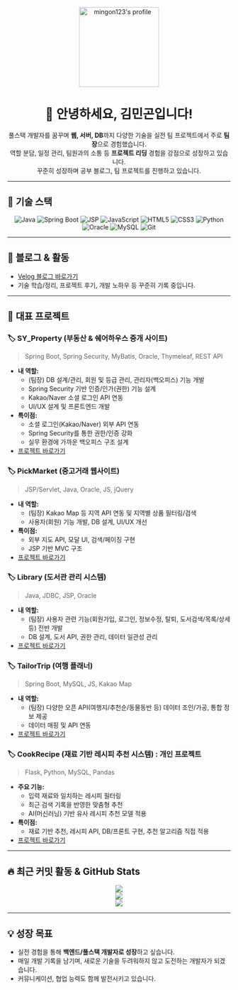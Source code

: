 <p align="center">
  <img src="https://avatars.githubusercontent.com/u/56567812?v=4" width="180" alt="mingon123's profile" />
</p>

<h1 align="center">👋 안녕하세요, 김민곤입니다!</h1>

<p align="center">
풀스택 개발자를 꿈꾸며 <b>웹, 서버, DB</b>까지 다양한 기술을 실전 팀 프로젝트에서 주로 <b>팀장</b>으로 경험했습니다.<br>
역할 분담, 일정 관리, 팀원과의 소통 등 <b>프로젝트 리딩</b> 경험을 강점으로 성장하고 있습니다.<br>
꾸준히 성장하며 공부 블로그, 팀 프로젝트를 진행하고 있습니다.
</p>

---

## 🚀 기술 스택

<p align="center">
  <img src="https://img.shields.io/badge/Java-007396?style=for-the-badge&logo=java&logoColor=white" alt="Java"/>
  <img src="https://img.shields.io/badge/Spring Boot-6DB33F?style=for-the-badge&logo=springboot&logoColor=white" alt="Spring Boot"/>
  <img src="https://img.shields.io/badge/JSP-007396?style=for-the-badge&logo=jsp&logoColor=white" alt="JSP"/>
  <img src="https://img.shields.io/badge/JavaScript-F7DF1E?style=for-the-badge&logo=javascript&logoColor=black" alt="JavaScript"/>
  <img src="https://img.shields.io/badge/HTML5-E34F26?style=for-the-badge&logo=html5&logoColor=white" alt="HTML5"/>
  <img src="https://img.shields.io/badge/CSS3-1572B6?style=for-the-badge&logo=css3&logoColor=white" alt="CSS3"/>
  <img src="https://img.shields.io/badge/Python-3776AB?style=for-the-badge&logo=python&logoColor=white" alt="Python"/>
  <img src="https://img.shields.io/badge/Oracle-F80000?style=for-the-badge&logo=oracle&logoColor=white" alt="Oracle"/>
  <img src="https://img.shields.io/badge/MySQL-4479A1?style=for-the-badge&logo=mysql&logoColor=white" alt="MySQL"/>
  <img src="https://img.shields.io/badge/Git-F05032?style=for-the-badge&logo=git&logoColor=white" alt="Git"/>
</p>

---

## 📝 블로그 & 활동

- [Velog 블로그 바로가기](https://velog.io/@mingon123)
- 기술 학습/정리, 프로젝트 후기, 개발 노하우 등 꾸준히 기록 중입니다.

---

## 📂 대표 프로젝트

### 🏷️ SY_Property (부동산 & 쉐어하우스 중개 사이트)
> Spring Boot, Spring Security, MyBatis, Oracle, Thymeleaf, REST API
- **내 역할:**  
  - (팀장) DB 설계/관리, 회원 및 등급 관리, 관리자(백오피스) 기능 개발  
  - Spring Security 기반 인증/인가(권한) 기능 설계  
  - Kakao/Naver 소셜 로그인 API 연동  
  - UI/UX 설계 및 프론트엔드 개발
- **특이점:**  
  - 소셜 로그인(Kakao/Naver) 외부 API 연동  
  - Spring Security를 통한 권한/인증 강화  
  - 실무 환경에 가까운 백오피스 구조 설계
- [프로젝트 바로가기](https://github.com/mingon123/SY_PROPERTY)

### 🏷️ PickMarket (중고거래 웹사이트)
> JSP/Servlet, Java, Oracle, JS, jQuery
- **내 역할:**  
  - (팀장) Kakao Map 등 지역 API 연동 및 지역별 상품 필터링/검색  
  - 사용자(회원) 기능 개발, DB 설계, UI/UX 개선  
- **특이점:**  
  - 외부 지도 API, 모달 UI, 검색/페이징 구현  
  - JSP 기반 MVC 구조
- [프로젝트 바로가기](https://github.com/mingon123/JSP-pickmarket)

### 🏷️ Library (도서관 관리 시스템)
> Java, JDBC, JSP, Oracle
- **내 역할:**  
  - (팀장) 사용자 관련 기능(회원가입, 로그인, 정보수정, 탈퇴, 도서검색/목록/상세 등) 전반 개발  
  - DB 설계, 도서 API, 권한 관리, 데이터 일관성 관리
- [프로젝트 바로가기](https://github.com/mingon123/library)

### 🏷️ TailorTrip (여행 플래너)
> Spring Boot, MySQL, JS, Kakao Map
- **내 역할:**  
  - (팀장) 다양한 오픈 API(여행지/추천순/동물동반 등) 데이터 조인/가공, 통합 정보 제공  
  - 데이터 매핑 및 API 연동
- [프로젝트 바로가기](https://github.com/mingon123/TailorTrip)

### 🏷️ CookRecipe (재료 기반 레시피 추천 시스템) : 개인 프로젝트
> Flask, Python, MySQL, Pandas
- **주요 기능:**  
  - 입력 재료와 일치하는 레시피 필터링  
  - 최근 검색 기록을 반영한 맞춤형 추천  
  - AI(머신러닝) 기반 유사 레시피 추천 모델 적용
- **특이점:**  
  - 재료 기반 추천, 레시피 API, DB/프론트 구현, 추천 알고리즘 직접 적용
- [프로젝트 바로가기](https://github.com/mingon123/Cook_Recipe)

---

## 🔥 최근 커밋 활동 & GitHub Stats

<div align="center">

  <img src="https://github-readme-stats.vercel.app/api?username=mingon123&show_icons=true&theme=tokyonight" />
  <br>
  <img src="https://github-readme-streak-stats.herokuapp.com/?user=mingon123&theme=tokyonight" />
  <br>
  <img src="https://github-readme-activity-graph.vercel.app/graph?username=mingon123&theme=tokyo-night&v=6" />

</div>

---

## 💡 성장 목표

- 실전 경험을 통해 **백엔드/풀스택 개발자로 성장**하고 싶습니다.
- 매일 개발 기록을 남기며, 새로운 기술을 두려워하지 않고 도전하는 개발자가 되겠습니다.
- 커뮤니케이션, 협업 능력도 함께 발전시키고 있습니다.

